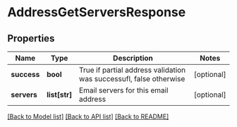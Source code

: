 # AddressGetServersResponse

## Properties
Name | Type | Description | Notes
------------ | ------------- | ------------- | -------------
**success** | **bool** | True if partial address validation was successufl, false otherwise | [optional] 
**servers** | **list[str]** | Email servers for this email address | [optional] 

[[Back to Model list]](../README.md#documentation-for-models) [[Back to API list]](../README.md#documentation-for-api-endpoints) [[Back to README]](../README.md)


